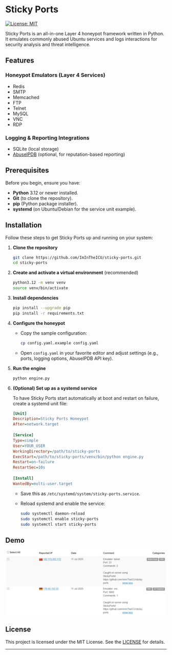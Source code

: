 # Sticky Ports

[![License: MIT](https://img.shields.io/badge/License-MIT-blue.svg)](https://choosealicense.com/licenses/mit/) 

Sticky Ports is an all-in-one Layer 4 honeypot framework written in Python. It emulates commonly abused Ubuntu services and logs interactions for security analysis and threat intelligence.

## Features

### Honeypot Emulators (Layer 4 Services)

* Redis
* SMTP
* Memcached
* FTP
* Telnet
* MySQL
* VNC
* RDP

### Logging & Reporting Integrations

* SQLite (local storage)
* [AbuseIPDB](https://www.abuseipdb.com/) (optional, for reputation-based reporting)

## Prerequisites

Before you begin, ensure you have:

* **Python** 3.12 or newer installed.
* **Git** (to clone the repository).
* **pip** (Python package installer).
* **systemd** (on Ubuntu/Debian for the service unit example).

## Installation

Follow these steps to get Sticky Ports up and running on your system:

1. **Clone the repository**

   ```bash
   git clone https://github.com/ImInTheICU/sticky-ports.git
   cd sticky-ports
   ```

2. **Create and activate a virtual environment** (recommended)

   ```bash
   python3.12 -m venv venv
   source venv/bin/activate
   ```

3. **Install dependencies**

   ```bash
   pip install --upgrade pip
   pip install -r requirements.txt
   ```

4. **Configure the honeypot**

   * Copy the sample configuration:

     ```bash
     cp config.yaml.example config.yaml
     ```
   * Open `config.yaml` in your favorite editor and adjust settings (e.g., ports, logging options, AbuseIPDB API key).

5. **Run the engine**

   ```bash
   python engine.py
   ```

6. **(Optional) Set up as a systemd service**

   To have Sticky Ports start automatically at boot and restart on failure, create a systemd unit file:

   ```ini
   [Unit]
   Description=Sticky Ports Honeypot
   After=network.target

   [Service]
   Type=simple
   User=YOUR_USER
   WorkingDirectory=/path/to/sticky-ports
   ExecStart=/path/to/sticky-ports/venv/bin/python engine.py
   Restart=on-failure
   RestartSec=10s

   [Install]
   WantedBy=multi-user.target
   ```

   * Save this as `/etc/systemd/system/sticky-ports.service`.
   * Reload systemd and enable the service:

     ```bash
     sudo systemctl daemon-reload
     sudo systemctl enable sticky-ports
     sudo systemctl start sticky-ports
     ```

## Demo

![Demo Image](https://raw.githubusercontent.com/ImInTheICU/sticky-ports/b620711a581701d48579e381beaacaab9ba6cffb/images/Screenshot%202025-07-21%20221417.png)

## License

This project is licensed under the MIT License. See the [LICENSE](https://choosealicense.com/licenses/mit/) for details.

---
